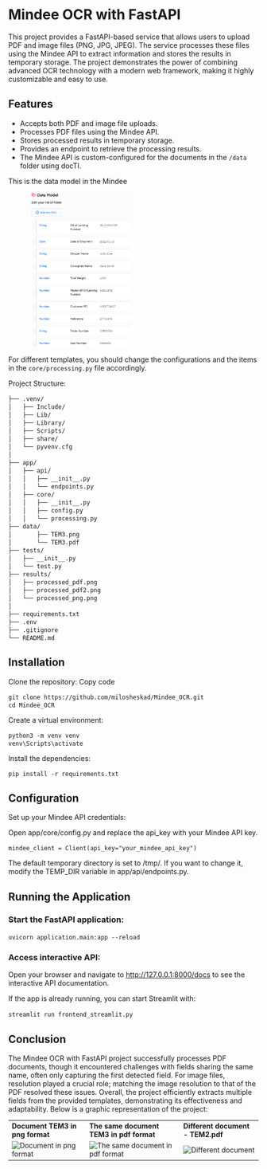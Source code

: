 # Mindee OCR with FastAPI
This project provides a FastAPI-based service that allows users to upload PDF and image files (PNG, JPG, JPEG).
The service processes these files using the Mindee API to extract information and stores the results in temporary 
storage.
The project demonstrates the power of combining advanced OCR technology with a modern web framework, making it highly customizable and easy to use.

## Features
* Accepts both PDF and image file uploads.
* Processes PDF files using the Mindee API.
* Stores processed results in temporary storage.
* Provides an endpoint to retrieve the processing results.
* The Mindee API is custom-configured for the documents in the ```/data``` folder using docTI. 

This is the data model in the Mindee

&emsp;&emsp;&emsp; <img src="results/data_model.png" alt="Document in png format" width="200"/></td>


For different templates, you should change the configurations and the items in the ```core/processing.py``` file accordingly.

Project Structure:

``` 
├── .venv/
│   ├── Include/
│   ├── Lib/
│   ├── Library/
│   ├── Scripts/
│   ├── share/
│   └── pyvenv.cfg
│
├── app/
│   ├── api/
│   │   ├── __init__.py
│   │   └── endpoints.py
│   ├── core/
│   │   ├── __init__.py
│   │   ├── config.py
│   │   └── processing.py
├── data/
│       ├── TEM3.png
│       └── TEM3.pdf
├── tests/
│   ├── __init__.py
│   └── test.py
├── results/
│   ├── processed_pdf.png
│   ├── processed_pdf2.png
│   └── processed_png.png
│
├── requirements.txt
├── .env
├── .gitignore
└── README.md
```

## Installation
Clone the repository:
Copy code
```
git clone https://github.com/milosheskad/Mindee_OCR.git
cd Mindee_OCR
```
Create a virtual environment:
```
python3 -m venv venv
venv\Scripts\activate
```
Install the dependencies:
```
pip install -r requirements.txt
```
## Configuration
Set up your Mindee API credentials:

Open app/core/config.py and replace the api_key with your Mindee API key.
```
mindee_client = Client(api_key="your_mindee_api_key")
```


The default temporary directory is set to /tmp/. If you want to change it, modify the TEMP_DIR variable in app/api/endpoints.py.

## Running the Application

### Start the FastAPI application:

```uvicorn application.main:app --reload```

### Access interactive API:
Open your browser and navigate to http://127.0.0.1:8000/docs to see the interactive API documentation.

If the app is already running, you can start Streamlit with:

```streamlit run frontend_streamlit.py```

## Conclusion



The Mindee OCR with FastAPI project successfully processes PDF documents, though it encountered challenges with fields sharing the same name, often only capturing the first detected field. For image files, resolution played a crucial role; matching the image resolution to that of the PDF resolved these issues. Overall, the project efficiently extracts multiple fields from the provided templates, demonstrating its effectiveness and adaptability. Below is a graphic representation of the project:


<table>
  <tr>
    <td><strong>Document TEM3 in png format</strong></td>
    <td><strong>The same document TEM3 in pdf format</strong></td>
    <td><strong>Different document - TEM2.pdf </strong></td>
  </tr>
  <tr>
    <td><img src="results/processed_png.png" alt="Document in png format" width="200"/></td>
    <td><img src="results/processed_pdf.png" alt="The same document in pdf format" width="200"/></td>
    <td><img src="results/processed_pdf2.png" alt="Different document" width="200"/></td>
  </tr>
</table>